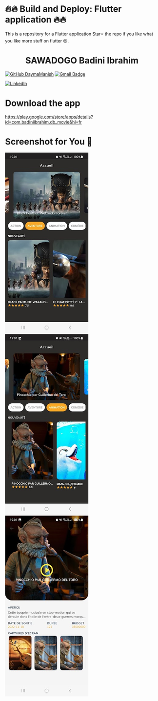 # 🔥🔥 Build and Deploy: Flutter application 🔥🔥
This is a repository for a Flutter application
Star⭐ the repo if you like what you like more stuff on flutter 😉.
<h1 align="center">
 SAWADOGO Badini Ibrahim
</h1>

[![GitHub DaymaManish](https://img.shields.io/github/followers/DaymaManish?label=follow&style=social)]([https://github.com/DaymaManish](https://www.linkedin.com/in/badini-ibrahim-s-306b119b/))
[![Gmail Badge](https://img.shields.io/badge/-manishdayma65@gmail.com-c14438?style=flat-square&logo=Gmail&logoColor=white&link=mailto:manishdayma65@gmail.com)](mailto:manishdayma65@gmail.com)

[![LinkedIn](https://img.shields.io/badge/linkedin-%230077B5.svg?style=for-the-badge&logo=linkedin&logoColor=white)](https://www.linkedin.com/in/daymamanish/)


# Download the app
https://play.google.com/store/apps/details?id=com.badiniibrahim.db_movie&hl=fr

# Screenshot for You 💖

![alt text](1.jpg)
![alt text](2.jpg)
![alt text](3.jpg)
